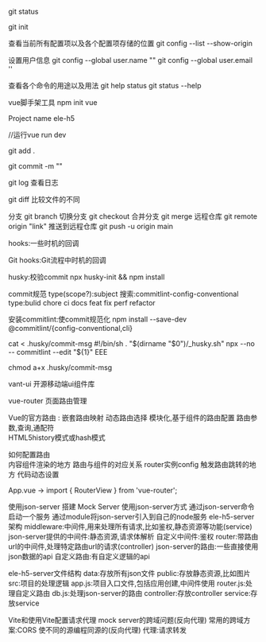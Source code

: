 git status

git init

查看当前所有配置项以及各个配置项存储的位置
git config --list --show-origin

设置用户信息
git config --global user.name ""
git config --global user.email ''

查看各个命令的用途以及用法
git help status
git status --help

vue脚手架工具
npm init vue

Project name ele-h5

//运行vue
run dev

git add .

git commit -m ""

git log  查看日志
 
git diff 比较文件的不同

分支
git branch
切换分支
git checkout
合并分支
git merge
远程仓库
git remote origin "link"
推送到远程仓库
git push -u origin main

hooks:一些时机的回调

Git hooks:Git流程中时机的回调 

husky:校验commit
npx husky-init && npm install

commit规范 type(scope?):subject 搜索:commitlint-config-conventional
        type:bulid chore ci docs feat fix perf refactor

安装commitlint:使commit规范化
npm install --save-dev @commitlint/{config-conventional,cli}

cat <<EEE > .husky/commit-msg
#!/bin/sh
. "\$(dirname "\$0")/_husky.sh"
npx --no -- commitlint --edit "\${1}"
EEE

chmod a+x .husky/commit-msg

vant-ui 开源移动端ui组件库

vue-router 页面路由管理

Vue的官方路由  :
        嵌套路由映射    动态路由选择    模块化,基于组件的路由配置       路由参数,查询,通配符   
        HTML5history模式或hash模式

如何配置路由    
        内容组件渲染的地方      <router-view>
        路由与组件的对应关系    router实例config
        触发路由跳转的地方      <router-link> 代码动态设置

App.vue ->  import { RouterView } from 'vue-router';

使用json-server 搭建 Mock Server
        使用json-server方式
                通过json-server命令启动一个服务
                通过module将json-server引入到自己的node服务
ele-h5-server架构
        middleware:中间件,用来处理所有请求,比如鉴权,静态资源等功能(service)
                json-server提供的中间件:静态资源,请求体解析
                自定义中间件:鉴权
        router:带路由url的中间件,处理特定路由url的请求(controller)
                json-server的路由:一些直接使用json数据的api
                自定义路由:有自定义逻辑的api

ele-h5-server文件结构
        data:存放所有json文件
        public:存放静态资源,比如图片
        src:项目的处理逻辑
                app.js:项目入口文件,包括应用创建,中间件使用
                router.js:处理自定义路由
                db.js:处理json-server的路由
                controller:存放controller
                service:存放service

Vite和使用Vite配置请求代理
        mock server的跨域问题(反向代理)
        常用的跨域方案:CORS 使不同的源编程同源的(反向代理) 
        代理:请求转发
        




